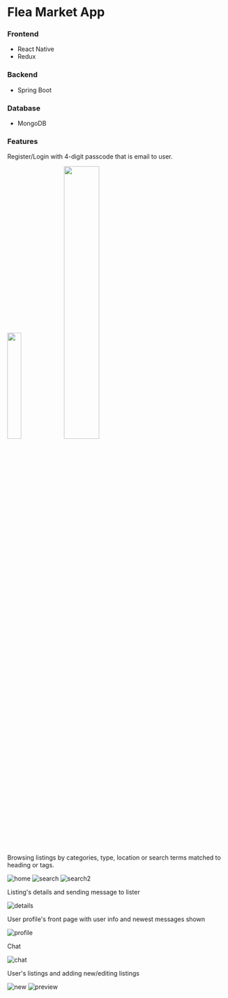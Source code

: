 # Flea Market App

### Frontend
 - React Native
 - Redux

### Backend
 - Spring Boot

### Database
 - MongoDB

### Features
Register/Login with 4-digit passcode that is email to user.

<img src="https://user-images.githubusercontent.com/88080506/159751778-e53333aa-1525-47cc-9b6d-cb8df863abd6.png" width=25% height=25%> <img src="https://user-images.githubusercontent.com/88080506/159751787-ace57b1c-5883-4f5b-bfd9-82c1fc0f680d.png" width=40% height=40%>

Browsing listings by categories, type, location or search terms matched to heading or tags.

![home](https://user-images.githubusercontent.com/88080506/159753471-7b671cc5-eecc-4faf-9b6e-fe407184c391.png) ![search](https://user-images.githubusercontent.com/88080506/159753478-9dd2dfbc-cfcd-4442-9fda-627f78f861cc.png) ![search2](https://user-images.githubusercontent.com/88080506/159753491-f7b9ad89-429d-407e-a6b8-2c7890f22235.png)

Listing's details and sending message to lister

![details](https://user-images.githubusercontent.com/88080506/159753814-6229ac65-1c4d-480a-8b14-4ae22d72cee0.png)

User profile's front page with user info and newest messages shown

![profile](https://user-images.githubusercontent.com/88080506/159754414-ef023409-fff7-4887-9574-4e26d7424aea.png)

Chat

![chat](https://user-images.githubusercontent.com/88080506/159754748-026f2219-51ef-4551-a4b7-612434d60156.png)

User's listings and adding new/editing listings

![new](https://user-images.githubusercontent.com/88080506/159754960-23c6d5bc-b31d-4e91-9080-28f49ce486b4.png) ![preview](https://user-images.githubusercontent.com/88080506/159754970-1f6dd911-3579-41dc-a94c-781ef5537826.png)
